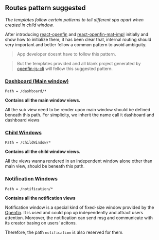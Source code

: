 Routes pattern suggested
---------
*The templates follow certain patterns to tell different spa apart when created in child window.*

After introducing [react-openfin] and [react-openfin-mat-impl] initially and show how to initialize them, it has been clear 
that, internal routing should very important and better fellow a common pattern to avoid ambiguity. 

> App developer doesnt have to follow this pattern. 

> But the templates provided and all blank project generated by [openfin-js-cli] will fellow this suggested pattern. 

### [Dashboard (Main window)](https://github.com/openfin-js-app/openfin-react-concise/blob/master/src/routes/Dashboard.ts) 

`Path = /dashboard/*`

**Contains all the main window views.**

All the sub view need to be render upon main window should be defined beneath this path. For simplicity, we inherit the name 
call it dashboard and dashboard views

### [Child Windows](https://github.com/openfin-js-app/openfin-react-concise/blob/master/src/routes/ChildWindow.ts)

`Path = /childWindow/*`

**Contains all the child window views.**

All the views wanna rendered in an independent window alone other than main view, should be beneath this path.  

### [Notification Windows](https://github.com/openfin-js-app/openfin-react-concise/blob/master/src/routes/notification.ts)

`Path = /notification/*`

**Contains all the notification views**

Notification window is a special kind of fixed-size window provided by the [Openfin]. It is used and could pop up independently and 
attract users attention. Moreover, the notification can send msg and communicate with its creator basing on users' acitons.

Therefore, the path `notification` is also reserved for them. 


[Openfin]: https://openfin.co/
[react-openfin]:https://www.npmjs.com/package/react-openfin
[react-openfin-mat-impl]:https://www.npmjs.com/package/react-openfin-mat-impl
[openfin-js-cli]: https://www.npmjs.com/package/openfin-js-cli